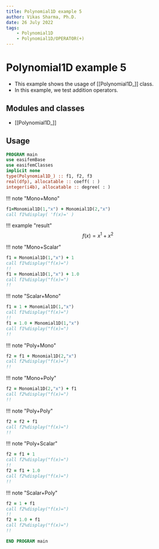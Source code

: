 ```yaml
---
title: Polynomial1D example 5
author: Vikas Sharma, Ph.D.
date: 26 July 2022
tags:
    - Polynomial1D
    - Polynomial1D/OPERATOR(+)
---
```


# Polynomial1D example 5

- This example shows the usage of [[Polynomial1D_]] class.
- In this example, we test addition operators.

## Modules and classes

- [[Polynomial1D_]]

## Usage

```fortran
PROGRAM main
use easifemBase
use easifemClasses
implicit none
type(Polynomial1D_) :: f1, f2, f3
real(dfp), allocatable :: coeff( : )
integer(i4b), allocatable :: degree( : )
```

!!! note "Mono+Mono"

```fortran
f1=Monomial1D(1,"x") + Monomial1D(2,"x")
call f1%display( 'f(x)=' )
```

!!! example "result"
$$
f(x)=x^1+x^2
$$

!!! note "Mono+Scalar"

```fortran
f1 = Monomial1D(1,"x") + 1
call f1%display("f(x)=")
!!
f1 = Monomial1D(1,"x") + 1.0
call f1%display("f(x)=")
!!
```

!!! note "Scalar+Mono"

```fortran
f1 = 1 + Monomial1D(1,"x")
call f1%display("f(x)=")
!!
f1 = 1.0 + Monomial1D(1,"x")
call f1%display("f(x)=")
!!
```

!!! note "Poly+Mono"

```fortran
f2 = f1 + Monomial1D(2,"x")
call f2%display("f(x)=")
!!
```

!!! note "Mono+Poly"

```fortran
f2 = Monomial1D(2,"x") + f1
call f2%display("f(x)=")
!!
```

!!! note "Poly+Poly"

```fortran
f2 = f2 + f1
call f2%display("f(x)=")
!!
```

!!! note "Poly+Scalar"

```fortran
f2 = f1 + 1
call f2%display("f(x)=")
!!
f2 = f1 + 1.0
call f2%display("f(x)=")
!!
```

!!! note "Scalar+Poly"

```fortran
f2 = 1 + f1
call f2%display("f(x)=")
!!
f2 = 1.0 + f1
call f2%display("f(x)=")
!!
```

```fortran
END PROGRAM main
```
